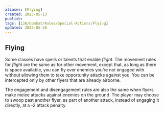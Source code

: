 ```yaml
---
aliases: [Flying]
created: 2023-05-13
publish: 
tags: [13A/Combat/Rules/Special-Actions/Flying]
updated: 2023-05-30
---
```


## Flying

Some classes have spells or talents that enable *flight*. The movement rules for *flight* are the same as for other movement, except that, as long as there is space available, you can fly over enemies you’re not engaged with without allowing them to take opportunity attacks against you. You can be intercepted only by other flyers that are already airborne.

The engagement and disengagement rules are also the same when flyers make melee attacks against enemies on the ground. The player may choose to swoop past another flyer, as part of another attack, instead of engaging it directly, at a -2 attack penalty.